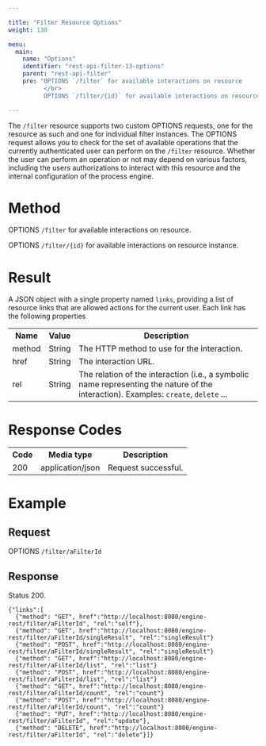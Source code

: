 ```yaml
---

title: "Filter Resource Options"
weight: 130

menu:
  main:
    name: "Options"
    identifier: "rest-api-filter-13-options"
    parent: "rest-api-filter"
    pre: "OPTIONS `/filter` for available interactions on resource
          </br>
          OPTIONS `/filter/{id}` for available interactions on resource instance"

---
```



The `/filter` resource supports two custom OPTIONS requests, one for the resource as such and one for individual filter instances. The OPTIONS request allows you to check for the set of available operations that the currently authenticated user can perform on the `/filter` resource. Whether the user can perform an operation or not may depend on various factors, including the users authorizations to interact with this resource and the internal configuration of the process engine.

# Method

OPTIONS `/filter` for available interactions on resource.

OPTIONS `/filter/{id}` for available interactions on resource instance.


# Result

A JSON object with a single property named `links`, providing a list of resource links that are allowed actions for the current user. Each link has the following properties

<table class="table table-striped">
  <tr>
    <th>Name</th>
    <th>Value</th>
    <th>Description</th>
  </tr>
  <tr>
    <td>method</td>
    <td>String</td>
    <td>The HTTP method to use for the interaction.</td>
  </tr>
  <tr>
    <td>href</td>
    <td>String</td>
    <td>The interaction URL.</td>
  </tr>
  <tr>
    <td>rel</td>
    <td>String</td>
    <td>The relation of the interaction (i.e., a symbolic name representing the nature of the interaction). Examples: <code>create</code>, <code>delete</code> ...</td>
  </tr>
</table>


# Response Codes

<table class="table table-striped">
  <tr>
    <th>Code</th>
    <th>Media type</th>
    <th>Description</th>
  </tr>
  <tr>
    <td>200</td>
    <td>application/json</td>
    <td>Request successful.</td>
  </tr>
</table>


# Example

## Request

OPTIONS `/filter/aFilterId`

## Response

Status 200.

    {"links":[
      {"method": "GET", href":"http://localhost:8080/engine-rest/filter/aFilterId", "rel":"self"},
      {"method": "GET", href":"http://localhost:8080/engine-rest/filter/aFilterId/singleResult", "rel":"singleResult"}
      {"method": "POST", href":"http://localhost:8080/engine-rest/filter/aFilterId/singleResult", "rel":"singleResult"}
      {"method": "GET", href":"http://localhost:8080/engine-rest/filter/aFilterId/list", "rel":"list"}
      {"method": "POST", href":"http://localhost:8080/engine-rest/filter/aFilterId/list", "rel":"list"}
      {"method": "GET", href":"http://localhost:8080/engine-rest/filter/aFilterId/count", "rel":"count"}
      {"method": "POST", href":"http://localhost:8080/engine-rest/filter/aFilterId/count", "rel":"count"}
      {"method": "PUT", href":"http://localhost:8080/engine-rest/filter/aFilterId", "rel":"update"},
      {"method": "DELETE", href":"http://localhost:8080/engine-rest/filter/aFilterId", "rel":"delete"}]}
